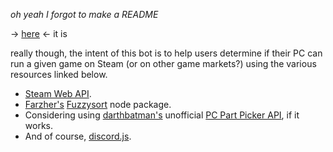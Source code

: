 *oh yeah I forgot to make a README*

-> [here](https://www.youtube.com/watch?v=dQw4w9WgXcQ) <- it is

really though, the intent of this bot is to help users determine if their PC can run a given game on Steam (or on other game markets?) using the various resources linked below.

- [Steam Web API](https://steamwebapi.azurewebsites.net).
- [Farzher's](https://github.com/farzher) [Fuzzysort](https://github.com/farzher/fuzzysort) node package.
- Considering using [darthbatman's](https://github.com/darthbatman) unofficial [PC Part Picker API](https://github.com/darthbatman/pcpartpicker), if it works.
- And of course, [discord.js](https://discord.js.org).
